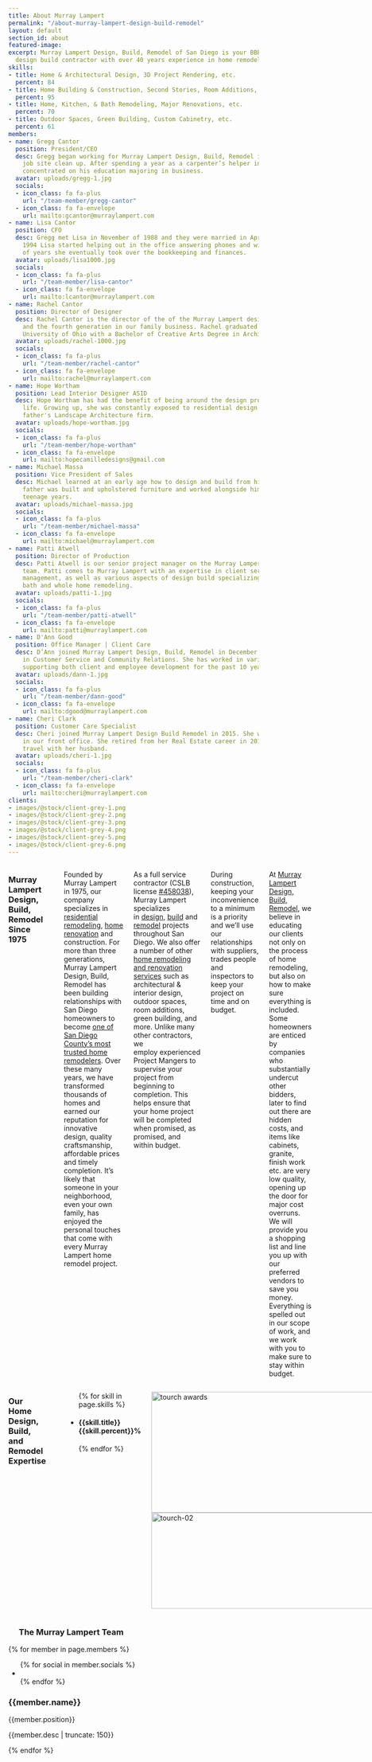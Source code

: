 ```yaml
---
title: About Murray Lampert
permalink: "/about-murray-lampert-design-build-remodel"
layout: default
section_id: about
featured-image: 
excerpt: Murray Lampert Design, Build, Remodel of San Diego is your BBB award winning
  design build contractor with over 40 years experience in home remodeling.
skills:
- title: Home & Architectural Design, 3D Project Rendering, etc.
  percent: 84
- title: Home Building & Construction, Second Stories, Room Additions, etc.
  percent: 95
- title: Home, Kitchen, & Bath Remodeling, Major Renovations, etc.
  percent: 70
- title: Outdoor Spaces, Green Building, Custom Cabinetry, etc.
  percent: 61
members:
- name: Gregg Cantor
  position: President/CEO
  desc: Gregg began working for Murray Lampert Design, Build, Remodel in 1977 completing
    job site clean up. After spending a year as a carpenter’s helper in 1978, Gregg
    concentrated on his education majoring in business.
  avatar: uploads/gregg-1.jpg
  socials:
  - icon_class: fa fa-plus
    url: "/team-member/gregg-cantor"
  - icon_class: fa fa-envelope
    url: mailto:gcantor@murraylampert.com
- name: Lisa Cantor
  position: CFO
  desc: Gregg met Lisa in November of 1988 and they were married in April 1990. In
    1994 Lisa started helping out in the office answering phones and within a couple
    of years she eventually took over the bookkeeping and finances.
  avatar: uploads/lisa1000.jpg
  socials:
  - icon_class: fa fa-plus
    url: "/team-member/lisa-cantor"
  - icon_class: fa fa-envelope
    url: mailto:lcantor@murraylampert.com
- name: Rachel Cantor
  position: Director of Designer
  desc: Rachel Cantor is the director of the of the Murray Lampert design department
    and the fourth generation in our family business. Rachel graduated from Miami
    University of Ohio with a Bachelor of Creative Arts Degree in Architecture.
  avatar: uploads/rachel-1000.jpg
  socials:
  - icon_class: fa fa-plus
    url: "/team-member/rachel-cantor"
  - icon_class: fa fa-envelope
    url: mailto:rachel@murraylampert.com
- name: Hope Wortham
  position: Lead Interior Designer ASID
  desc: Hope Wortham has had the benefit of being around the design process her entire
    life. Growing up, she was constantly exposed to residential design through her
    father's Landscape Architecture firm.
  avatar: uploads/hope-wortham.jpg
  socials:
  - icon_class: fa fa-plus
    url: "/team-member/hope-wortham"
  - icon_class: fa fa-envelope
    url: mailto:hopecamilledesigns@gmail.com
- name: Michael Massa
  position: Vice President of Sales
  desc: Michael learned at an early age how to design and build from his father. His
    father was built and upholstered furniture and worked alongside him during his
    teenage years.
  avatar: uploads/michael-massa.jpg
  socials:
  - icon_class: fa fa-plus
    url: "/team-member/michael-massa"
  - icon_class: fa fa-envelope
    url: mailto:michael@murraylampert.com
- name: Patti Atwell
  position: Director of Production
  desc: Patti Atwell is our senior project manager on the Murray Lampert production
    team. Patti comes to Murray Lampert with an expertise in client services and project
    management, as well as various aspects of design build specializing in kitchen,
    bath and whole home remodeling.
  avatar: uploads/patti-1.jpg
  socials:
  - icon_class: fa fa-plus
    url: "/team-member/patti-atwell"
  - icon_class: fa fa-envelope
    url: mailto:patti@murraylampert.com
- name: D'Ann Good
  position: Office Manager | Client Care
  desc: D’Ann joined Murray Lampert Design, Build, Remodel in December 2009 working
    in Customer Service and Community Relations. She has worked in various fields
    supporting both client and employee development for the past 10 years.
  avatar: uploads/dann-1.jpg
  socials:
  - icon_class: fa fa-plus
    url: "/team-member/dann-good"
  - icon_class: fa fa-envelope
    url: mailto:dgood@murraylampert.com
- name: Cheri Clark
  position: Customer Care Specialist
  desc: Cheri joined Murray Lampert Design Build Remodel in 2015. She works part time
    in our front office. She retired from her Real Estate career in 2013 so she could
    travel with her husband.
  avatar: uploads/cheri-1.jpg
  socials:
  - icon_class: fa fa-plus
    url: "/team-member/cheri-clark"
  - icon_class: fa fa-envelope
    url: mailto:cheri@murraylampert.com
clients:
- images/@stock/client-grey-1.png
- images/@stock/client-grey-2.png
- images/@stock/client-grey-3.png
- images/@stock/client-grey-4.png
- images/@stock/client-grey-5.png
- images/@stock/client-grey-6.png
---
```


  <div class='medium-6 columns'>
    <h3>Murray Lampert Design, Build, Remodel Since 1975</h3>
    <div class='spacing'></div>
    <p>Founded by Murray Lampert in 1975, our company specializes in<a href="/san-diego-home-design-services/"> residential remodeling</a>, <a href="/remodel/">home renovation</a> and construction. For more than three generations, Murray Lampert Design, Build, Remodel has been building relationships with San Diego homeowners to become <a href="/testimonials/">one of San Diego County’s most trusted home remodelers</a>. Over these many years, we have transformed thousands of homes and earned our reputation for innovative design, quality craftsmanship, affordable prices and timely completion. It’s likely that someone in your neighborhood, even your own family, has enjoyed the personal touches that come with every Murray Lampert home remodel project.</p>
    <p>As a full service contractor (CSLB license <a href="https://www2.cslb.ca.gov/OnlineServices/CheckLicenseII/LicenseDetail.aspx?LicNum=458038">#458038</a>), Murray Lampert specializes in <a href="/san-diego-home-design-services">design</a>, <a href="/san-diego-design-build-contractors">build</a> and <a href="/san-diego-home-remodel-services">remodel</a> projects throughout San Diego. We also offer a number of other <a href="/murray-lampert-services">home remodeling and renovation services</a> such as architectural & interior design, outdoor spaces, room additions, green building, and more. Unlike many other contractors, we employ experienced Project Mangers to supervise your project from beginning to completion. This helps ensure that your home project will be completed when promised, as promised, and within budget.</p>
    <p>During construction, keeping your inconvenience to a minimum is a priority and we’ll use our relationships with suppliers, trades people and inspectors to keep your project on time and on budget.</p>
    <p>At <a href="/">Murray Lampert Design, Build, Remodel</a>, we believe in educating our clients not only on the process of home remodeling, but also on how to make sure everything is included. Some homeowners are enticed by companies who substantially undercut other bidders, later to find out there are hidden costs, and items like cabinets, granite, finish work etc. are very low quality, opening up the door for major cost overruns. We will provide you a shopping list and line you up with our preferred vendors to save you money. Everything is spelled out in our scope of work, and we work with you to make sure to stay within budget.</p>
  </div>
  <div class='medium-6 columns'>
    <h3>Our Home Design, Build, and Remodel Expertise</h3>
    <div class='spacing'></div>
    <div class='mod modBarGraph'>
      <ul class='bars'>
        {% for skill in page.skills %}
          <li>
            <h4 style=''>
              {{skill.title}}
              <strong>{{skill.percent}}%</strong>
            </h4>
            <p class='highlighted' data-percent='{{skill.percent}}'></p>
          </li>
        {% endfor %}
      </ul>
    </div>
    <!-- BBB Torch Award and Tape Measure Images -->
    <p class="torch"><img class="alignright size-full wp-image-1702" src="/uploads/tourch-01b.jpg" alt="tourch awards" width="460" height="243" />
    <img class="alignright size-full wp-image-1703" src="/uploads/tourch-02.jpg" alt="tourch-02" width="460" height="193" /></p>
  </div>
  <div class='full'>
    <div class='row'>
    <!-- Start of Team Members Section -->
      <div class='large-12 columns' id='team-members'>
        <div class='four spacing'></div>
        <h3>The Murray Lampert Team</h3>
        <div class='spacing'></div>
      </div>
    </div>
    <div class='row'>
      {% for member in page.members %}
        <div class='small-6 medium-3 large-3 columns'>
          <div class='mod modTeamMember style-2'>
            <div class='member'>
              <img class="avatar" alt="" src="{{site.url}}/{{member.avatar}}" />
              <div class='overlay'>
                <ul class='socials'>
                  {% for social in member.socials %}
                    <li>
                      <a href='{{social.url}}'>
                        <i class='{{social.icon_class}}'></i>
                      </a>
                    </li>
                  {% endfor %}
                </ul>
              </div>
            </div>
            <h3>{{member.name}}</h3>
            <p class='position'>{{member.position}}</p>
            <p>{{member.desc | truncate: 150}}</p>
            <div class='two spacing'></div>
          </div>
        </div>
      {% endfor %}
    </div>
    <div class='two spacing'></div>
  </div>
  <!-- Start of Our Clients Section (see master branch version for code block) -->
